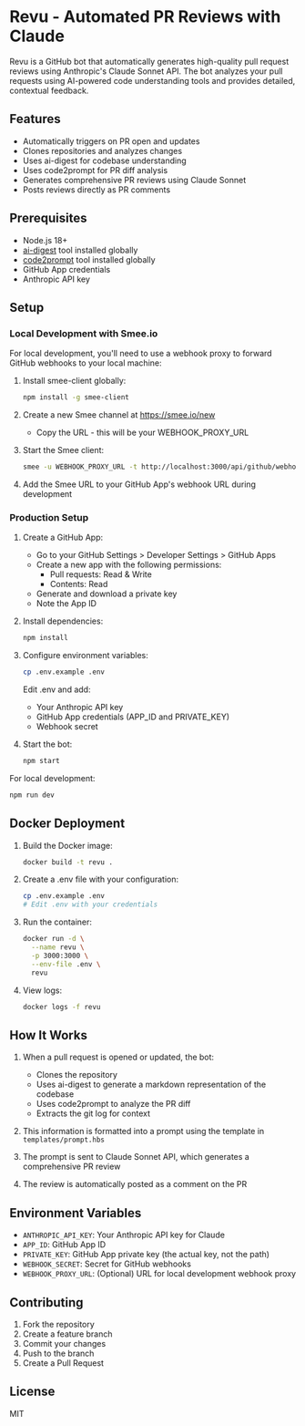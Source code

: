 # Revu - Automated PR Reviews with Claude

Revu is a GitHub bot that automatically generates high-quality pull request reviews using Anthropic's Claude Sonnet API. The bot analyzes your pull requests using AI-powered code understanding tools and provides detailed, contextual feedback.

## Features

- Automatically triggers on PR open and updates
- Clones repositories and analyzes changes
- Uses ai-digest for codebase understanding
- Uses code2prompt for PR diff analysis
- Generates comprehensive PR reviews using Claude Sonnet
- Posts reviews directly as PR comments

## Prerequisites

- Node.js 18+
- [ai-digest](https://github.com/ai-digest) tool installed globally
- [code2prompt](https://github.com/code2prompt) tool installed globally
- GitHub App credentials
- Anthropic API key

## Setup

### Local Development with Smee.io

For local development, you'll need to use a webhook proxy to forward GitHub webhooks to your local machine:

1. Install smee-client globally:
   ```bash
   npm install -g smee-client
   ```

2. Create a new Smee channel at https://smee.io/new
   - Copy the URL - this will be your WEBHOOK_PROXY_URL

3. Start the Smee client:
   ```bash
   smee -u WEBHOOK_PROXY_URL -t http://localhost:3000/api/github/webhooks
   ```

4. Add the Smee URL to your GitHub App's webhook URL during development

### Production Setup

1. Create a GitHub App:
   - Go to your GitHub Settings > Developer Settings > GitHub Apps
   - Create a new app with the following permissions:
     - Pull requests: Read & Write
     - Contents: Read
   - Generate and download a private key
   - Note the App ID

2. Install dependencies:
   ```bash
   npm install
   ```

3. Configure environment variables:
   ```bash
   cp .env.example .env
   ```
   Edit .env and add:
   - Your Anthropic API key
   - GitHub App credentials (APP_ID and PRIVATE_KEY)
   - Webhook secret

4. Start the bot:
   ```bash
   npm start
   ```

For local development:
   ```bash
   npm run dev
   ```

## Docker Deployment

1. Build the Docker image:
   ```bash
   docker build -t revu .
   ```

2. Create a .env file with your configuration:
   ```bash
   cp .env.example .env
   # Edit .env with your credentials
   ```

3. Run the container:
   ```bash
   docker run -d \
     --name revu \
     -p 3000:3000 \
     --env-file .env \
     revu
   ```

4. View logs:
   ```bash
   docker logs -f revu
   ```

## How It Works

1. When a pull request is opened or updated, the bot:
   - Clones the repository
   - Uses ai-digest to generate a markdown representation of the codebase
   - Uses code2prompt to analyze the PR diff
   - Extracts the git log for context
   
2. This information is formatted into a prompt using the template in `templates/prompt.hbs`

3. The prompt is sent to Claude Sonnet API, which generates a comprehensive PR review

4. The review is automatically posted as a comment on the PR

## Environment Variables

- `ANTHROPIC_API_KEY`: Your Anthropic API key for Claude
- `APP_ID`: GitHub App ID
- `PRIVATE_KEY`: GitHub App private key (the actual key, not the path)
- `WEBHOOK_SECRET`: Secret for GitHub webhooks
- `WEBHOOK_PROXY_URL`: (Optional) URL for local development webhook proxy

## Contributing

1. Fork the repository
2. Create a feature branch
3. Commit your changes
4. Push to the branch
5. Create a Pull Request

## License

MIT
